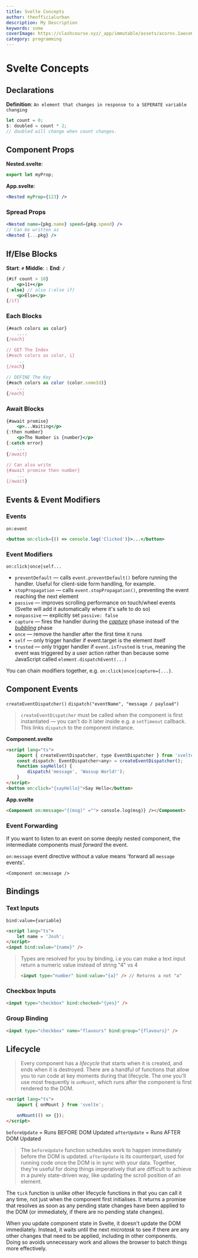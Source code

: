 ```yaml
---
title: Svelte Concepts
author: theofficialurban
description: My Description
keywords: some
coverImage: https://clashcourse.xyz/_app/immutable/assets/acorns.1aece6ba.png
category: programming
---
```


# Svelte Concepts

## Declarations

**Definition**: `An element that changes in response to a SEPERATE variable changing`

```js
let count = 0;
$: doubled = count * 2;
// doubled will change when count changes.
```

## Component Props

**Nested.svelte**:

```js
export let myProp;
```

**App.svelte**:

```jsx
<Nested myProp={123} />
```

### Spread Props

```jsx
<Nested name={pkg.name} speed={pkg.speed} />
// Can be written as
<Nested {...pkg} />
```

## If/Else Blocks

**Start**: `#`
**Middle**: `:`
**End**: `/`

```jsx
{#if count > 10}
	<p>11+</p>
{:else} // also (:else if)
	<p>Else</p>
{/if}
```

### Each Blocks

```jsx
{#each colors as color}
	....
{/each}

// GET The Index
{#each colors as color, i}
	...
{/each}

// DEFINE The Key
{#each colors as color (color.someId)}
	...
{/each}
```

### Await Blocks

```jsx
{#await promise}
	<p>...Waiting</p>
{:then number}
	<p>The Number is {number}</p>
{:catch error}
	...
{/await}

// Can also write
{#await promise then number}
	...
{/await}
```

## Events & Event Modifiers

### Events

`on:event`

```jsx
<button on:click={() => console.log('Clicked')}>...</button>
```

### Event Modifiers

`on:click|once|self...`

- `preventDefault` — calls `event.preventDefault()` before running the handler. Useful for client-side form handling, for example.
- `stopPropagation` — calls `event.stopPropagation()`, preventing the event reaching the next element
- `passive` — improves scrolling performance on touch/wheel events (Svelte will add it automatically where it's safe to do so)
- `nonpassive` — explicitly set `passive: false`
- `capture` — fires the handler during the [_capture_](https://developer.mozilla.org/en-US/docs/Learn/JavaScript/Building_blocks/Events#event_capture) phase instead of the [_bubbling_](https://developer.mozilla.org/en-US/docs/Learn/JavaScript/Building_blocks/Events#event_bubbling) phase
- `once` — remove the handler after the first time it runs
- `self` — only trigger handler if event.target is the element itself
- `trusted` — only trigger handler if `event.isTrusted` is `true`, meaning the event was triggered by a user action rather than because some JavaScript called `element.dispatchEvent(...)`

You can chain modifiers together, e.g. `on:click|once|capture={...}`.

## Component Events

`createEventDispatcher()`
`dispatch("eventName", "message / payload")`

> `createEventDispatcher` must be called when the component is first instantiated — you can't do it later inside e.g. a `setTimeout` callback. This links `dispatch` to the component instance.

**Component.svelte**

```html
<script lang="ts">
	import { createEventDispatcher, type EventDispatcher } from 'svelte';
	const dispatch: EventDispatcher<any> = createEventDispatcher();
	function sayHello() {
		dispatch('message', 'Wassup World!');
	}
</script>
<button on:click="{sayHello}">Say Hello</button>
```

**App.svelte**

```html
<Component on:message="{(msg)" =""> console.log(msg)} /></Component>
```

### Event Forwarding

If you want to listen to an event on some deeply nested component, the intermediate components must _forward_ the event.

`on:message` event directive without a value means 'forward all `message` events'.

`<Component on:message />`

## Bindings

### Text Inputs

`bind:value={variable}`

```html
<script lang="ts">
	let name = 'Josh';
</script>
<input bind:value="{name}" />
```

> Types are resolved for you by binding, i.e you can make a text input return a numeric value instead of string "4" vs 4
>
> ```html
> <input type="number" bind:value="{a}" /> // Returns a not "a"
> ```

### Checkbox Inputs

```html
<input type="checkbox" bind:checked="{yes}" />
```

### Group Binding

```html
<input type="checkbox" name="flavours" bind:group="{flavours}" />
```

## Lifecycle

> Every component has a _lifecycle_ that starts when it is created, and ends when it is destroyed. There are a handful of functions that allow you to run code at key moments during that lifecycle. The one you'll use most frequently is `onMount`, which runs after the component is first rendered to the DOM.

```html
<script lang="ts">
	import { onMount } from 'svelte';

	onMount(() => {});
</script>
```

`beforeUpdate` = Runs BEFORE DOM Updated
`afterUpdate` = Runs AFTER DOM Updated

> The `beforeUpdate` function schedules work to happen immediately before the DOM is updated. `afterUpdate` is its counterpart, used for running code once the DOM is in sync with your data.
> Together, they're useful for doing things imperatively that are difficult to achieve in a purely state-driven way, like updating the scroll position of an element.

The `tick` function is unlike other lifecycle functions in that you can call it any time, not just when the component first initialises. It returns a promise that resolves as soon as any pending state changes have been applied to the DOM (or immediately, if there are no pending state changes).

When you update component state in Svelte, it doesn't update the DOM immediately. Instead, it waits until the next _microtask_ to see if there are any other changes that need to be applied, including in other components. Doing so avoids unnecessary work and allows the browser to batch things more effectively.
